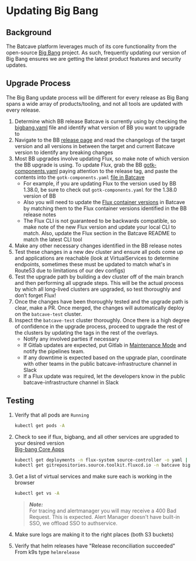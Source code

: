 # Updating Big Bang
## Background
The Batcave platform  leverages much of its core functionality from the open-source [Big Bang](https://repo1.dso.mil/platform-one/big-bang/bigbang/-/tree/master) project. As such, frequently updating our version of Big Bang ensures we are getting the latest product features and security updates.

## Upgrade Process
The Big Bang update process will be different for every release as Big Bang spans a wide array of products/tooling, and not all tools are updated with every release.

1. Determine which BB release Batcave is currently using by checking the [bigbang.yaml](https://github.com/CMSgov/batcave-landing-zone/blob/main/apps/batcave/base/bigbang.yaml) file and identify what version of BB you want to upgrade to
1. Navigate to the BB [release page](https://repo1.dso.mil/platform-one/big-bang/bigbang/-/releases) and read the changelogs of the target version and all versions in between the target and current Batcave version to identify any breaking changes
1. Most BB upgrades involve updating Flux, so make note of which version the BB upgrade is using. To update Flux, grab the BB [gotk-components.yaml](https://repo1.dso.mil/platform-one/big-bang/bigbang/-/blob/1.38.0/base/flux/gotk-components.yaml) paying attention to the release tag, and paste the contents into the `gotk-components.yaml` [file in Batcave](https://github.com/CMSgov/batcave-landing-zone/blob/main/apps/batcave/base/flux/gotk-components.yaml)
    - For example,  if you are updating Flux to the version used by BB 1.38.0, be sure to check out `gotk-components.yaml` for the 1.38.0 version of BB
    - Also you will need to update the [Flux container versions](https://github.com/CMSgov/batcave-landing-zone/blob/main/apps/batcave/base/flux/kustomization.yaml) in Batcave by matching them to the Flux container versions identified in the BB release notes
    - The Flux CLI is not guaranteed to be backwards compatible, so make note of the new Flux version and update your local CLI to match. Also, update the Flux section in the Batcave README to match the latest CLI tool
1. Make any other necessary changes identified in the BB release notes
1. Test these changes in a new dev cluster and ensure all pods come up and applications are reachable (look at VirtualServices to determine endpoints, sometimes these must be updated to match what's in Route53 due to limitations of our dev configs)
1. Test the upgrade path by building a dev cluster off of the main branch and then performing all upgrade steps. This will be the actual process by which all long-lived clusters are upgraded, so test thoroughly and don’t forget Flux!
1. Once the changes have been thoroughly tested and the upgrade path is clear, make a PR. Once merged, the changes will automatically deploy on the `batcave-test` cluster.
1. Inspect the `batcave-test` cluster thoroughly. Once there is a high degree of confidence in the upgrade process, proceed to upgrade the rest of the clusters by updating the tags in the rest of the overlays.
    - Notify any involved parties if necessary
    - If Gitlab updates are expected, put Gitlab in [Maintenance Mode](https://docs.gitlab.com/ee/administration/maintenance_mode/) and notify the pipelines team.
    - If any downtime is expected based on the upgrade plan, coordinate with other teams in the public batcave-infrastructure channel in Slack
    - If a Flux update was required, let the developers know in the public batcave-infrastructure channel in Slack

## Testing
1. Verify that all pods are `Running`
   ```bash
   kubectl get pods -A
   ```
1. Check to see if flux, bigbang, and all other services are upgraded to your desired version  
   [Big-bang Core Apps](https://repo1.dso.mil/platform-one/big-bang/apps/core)
   ```bash
   kubectl get deployments -n flux-system source-controller -o yaml | grep "app.kubernetes.io/version: v"
   kubectl get gitrepositories.source.toolkit.fluxcd.io -n batcave bigbang -o yaml | grep tag
   ```
1. Get a list of virtual services and make sure each is working in the browser
   ```bash
   kubectl get vs -A
   ```
   > **_Note:_**  
   For tracing and alertmanager you will may receive a 400 Bad Request. This is expected.
   Alert Manager doesn't have built-in SSO, we offload SSO to authservice.

1. Make sure logs are making it to the right places (both S3 buckets)
1. Verify that helm releases have "Release reconciliation succeeded"  
   From k9s type `helmrelease`
